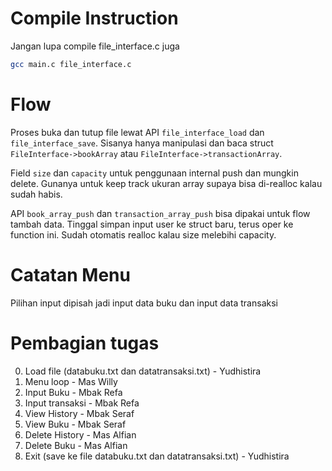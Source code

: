 # Compile Instruction

Jangan lupa compile file_interface.c juga

```sh
gcc main.c file_interface.c
```

# Flow

Proses buka dan tutup file lewat API `file_interface_load` dan `file_interface_save`. Sisanya hanya manipulasi dan baca struct `FileInterface->bookArray` atau `FileInterface->transactionArray`.

Field `size` dan `capacity` untuk penggunaan internal push dan mungkin delete. Gunanya untuk keep track ukuran array supaya bisa di-realloc kalau sudah habis.

API `book_array_push` dan `transaction_array_push` bisa dipakai untuk flow tambah data. Tinggal simpan input user ke struct baru, terus oper ke function ini. Sudah otomatis realloc kalau size melebihi capacity.

# Catatan Menu

Pilihan input dipisah jadi input data buku dan input data transaksi

# Pembagian tugas

0. Load file (databuku.txt dan datatransaksi.txt) - Yudhistira
1. Menu loop - Mas Willy
2. Input Buku - Mbak Refa
3. Input transaksi - Mbak Refa
4. View History - Mbak Seraf
5. View Buku - Mbak Seraf
6. Delete History - Mas Alfian
7. Delete Buku - Mas Alfian
8. Exit (save ke file databuku.txt dan datatransaksi.txt) - Yudhistira